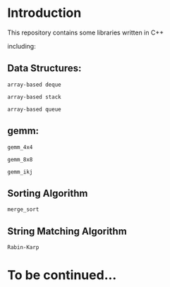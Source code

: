 # Introduction #
This repository contains some libraries written in C++

including:

## Data Structures: ## 

    array-based deque

    array-based stack

    array-based queue

## gemm: ##
    
    gemm_4x4

    gemm_8x8

    gemm_ikj

## Sorting Algorithm ##    

    merge_sort

## String Matching Algorithm ##

    Rabin-Karp    


# To be continued... #